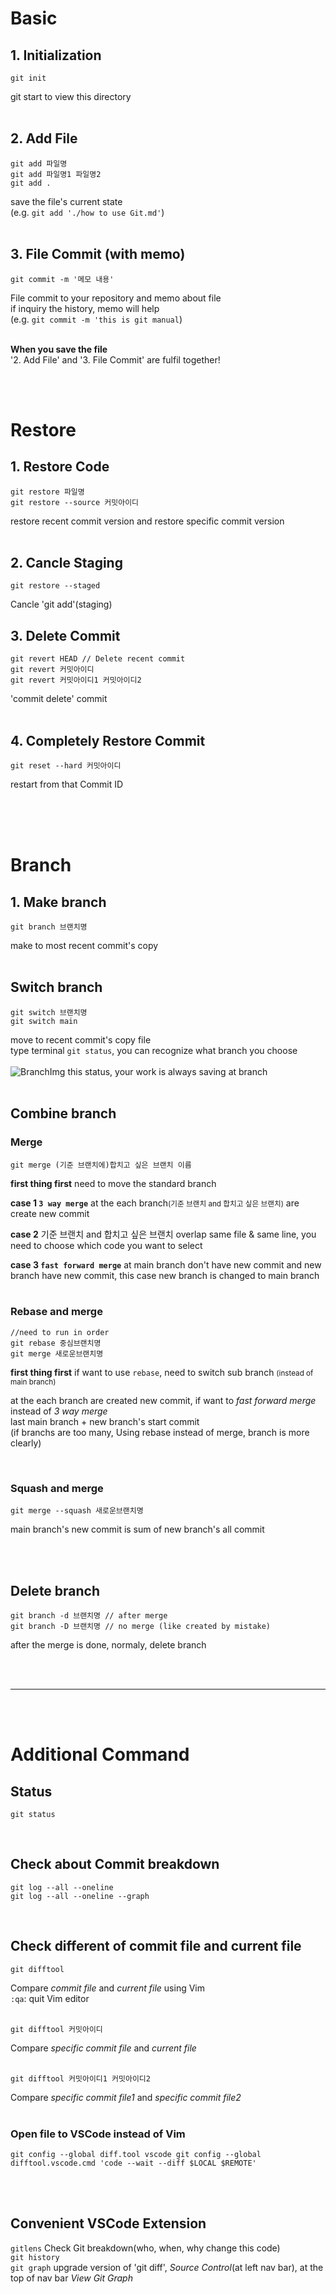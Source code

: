 <h1>Basic</h1>
<h2>1. Initialization</h2>

```
git init
```

git start to view this directory
<br><br>

<h2>2. Add File</h2>

```
git add 파일명
git add 파일명1 파일명2
git add .
```

save the file's current state<br>
(e.g. `git add './how to use Git.md'`)
<br><br>

<h2>3. File Commit (with memo)</h2>

```
git commit -m '메모 내용'
```

File commit to your repository and memo about file<br>
if inquiry the history, memo will help<br>
(e.g. `git commit -m 'this is git manual`)<br><br>

**When you save the file**<br>
'2. Add File' and '3. File Commit' are fulfil together!

<br><br>

<h1>Restore</h1>
<h2>1. Restore Code</h2>

```
git restore 파일명
git restore --source 커밋아이디
```

restore recent commit version and restore specific commit version
<br><br>

<h2>2. Cancle Staging</h2>

```
git restore --staged
```

Cancle 'git add'(staging)

<h2>3. Delete Commit</h2>

```
git revert HEAD // Delete recent commit
git revert 커밋아이디
git revert 커밋아이디1 커밋아이디2
```

'commit delete' commit
<br><br>

<h2>4. Completely Restore Commit</h2>

```
git reset --hard 커밋아이디
```

restart from that Commit ID

<br><br><br>

<h1>Branch</h1>
<h2>1. Make branch</h2>

```
git branch 브랜치명
```

make to most recent commit's copy
<br><br>

<h2>Switch branch</h2>

```
git switch 브랜치명
git switch main
```

move to recent commit's copy file<br>
type terminal `git status`, you can recognize what branch you choose
<br><br>
![BranchImg](imgOfBranch.png)
this status, your work is always saving at branch
<br><br>

<h2>Combine branch</h2>

<h3>Merge</h3>

```
git merge (기준 브랜치에)합치고 싶은 브랜치 이름
```

**first thing first** need to move the standard branch

**case 1 `3 way merge`** at the each branch<small>(기준 브랜치 and 합치고 싶은 브랜치)</small> are create new commit

**case 2** 기준 브랜치 and 합치고 싶은 브랜치 overlap same file & same line, you need to choose which code you want to select

**case 3 `fast forward merge`** at main branch don't have new commit and new branch have new commit, this case new branch is changed to main branch
<br><br>

<h3>Rebase and merge</h3>

```
//need to run in order
git rebase 중심브랜치명
git merge 새로운브랜치명
```

**first thing first** if want to use `rebase`, need to switch sub branch <small>(instead of main branch)</small>

at the each branch are created new commit, if want to _fast forward merge_ instead of _3 way merge_<br>
last main branch + new branch's start commit<br>
(if branchs are too many, Using rebase instead of merge, branch is more clearly)

<br>
<h3>Squash and merge</h3>

```
git merge --squash 새로운브랜치명
```

main branch's new commit is sum of new branch's all commit

<br><br>

<h2>Delete branch</h2>

```
git branch -d 브랜치명 // after merge
git branch -D 브랜치명 // no merge (like created by mistake)
```

after the merge is done, normaly, delete branch

<br><br><hr/><br><br>

<h1>Additional Command</h1>
<h2>Status</h2>

```
git status
```

<br>
<h2>Check about Commit breakdown</h2>

```
git log --all --oneline
git log --all --oneline --graph
```

<br>
<h2>Check different of commit file and current file</h2>

```
git difftool
```

Compare _commit file_ and _current file_ using Vim<br>
`:qa`: quit Vim editor
<br><br>

```
git difftool 커밋아이디
```

Compare _specific commit file_ and _current file_<br><br>

```
git difftool 커밋아이디1 커밋아이디2
```

Compare _specific commit file1_ and _specific commit file2_<br><br>

<h3>Open file to VSCode instead of Vim</h3>

```
git config --global diff.tool vscode git config --global difftool.vscode.cmd 'code --wait --diff $LOCAL $REMOTE'
```

<br><br>

<h2>Convenient VSCode Extension</h2>

`gitlens` Check Git breakdown(who, when, why change this code)<br>
`git history`<br>
`git graph` upgrade version of 'git diff', _Source Control_(at left nav bar), at the top of nav bar _View Git Graph_ <br>

```

```
